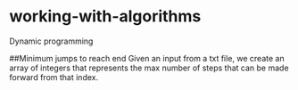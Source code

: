 # working-with-algorithms
Dynamic programming

##Minimum jumps to reach end
Given an input from a txt file, we create an array of integers that represents the max number of steps that can be made forward from that index.


